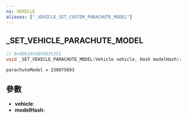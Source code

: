 ```yaml
---
ns: VEHICLE
aliases: ["_VEHICLE_SET_CUSTOM_PARACHUTE_MODEL"]
---
```

## _SET_VEHICLE_PARACHUTE_MODEL

```c
// 0x4D610C6B56031351
void _SET_VEHICLE_PARACHUTE_MODEL(Vehicle vehicle, Hash modelHash);
```

```
parachuteModel = 230075693  
```

## 參數
* **vehicle**: 
* **modelHash**: 

